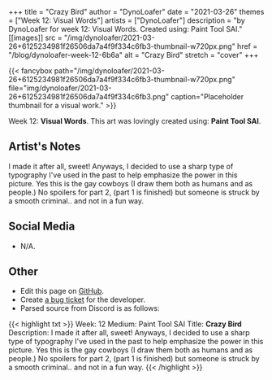 +++
title =       "Crazy Bird"
author =      "DynoLoafer"
date =        "2021-03-26"
themes =      ["Week 12: Visual Words"]
artists =     ["DynoLoafer"]
description = "by DynoLoafer for week 12: Visual Words. Created using: Paint Tool SAI."
[[images]]
              src = "/img/dynoloafer/2021-03-26+6125234981f26506da7a4f9f334c6fb3-thumbnail-w720px.png"
              href = "/blog/dynoloafer-week-12-6b6a"
              alt = "Crazy Bird"
              stretch = "cover"
+++


{{< fancybox path="/img/dynoloafer/2021-03-26+6125234981f26506da7a4f9f334c6fb3-thumbnail-w720px.png" file="img/dynoloafer/2021-03-26+6125234981f26506da7a4f9f334c6fb3.png" caption="Placeholder thumbnail for a visual work." >}}


Week 12: **Visual Words**. This art was lovingly created using: **Paint Tool SAI**.

## Artist's Notes

I made it after all, sweet! Anyways, I decided to use a sharp type of typography I've used in the past to help emphasize the power in this picture. Yes this is the gay cowboys (I draw them both as humans and as people.) No spoilers for part 2, (part 1 is finished) but someone is struck by a smooth criminal.. and not in a fun way.

## Social Media

- N/A.

## Other

- Edit this page on [GitHub](https://github.com/teaminkling/web-refresh/edit/main/content/blog/dynoloafer-week-12-6b6a.md).
- Create [a bug ticket](https://github.com/teaminkling/web-refresh/issues/new?assignees=&labels=bug&template=problem-report.md&title=) for the developer.
- Parsed source from Discord is as follows:

{{< highlight txt >}}
Week: 12
Medium: Paint Tool SAI
Title: __Crazy Bird__
Description: I made it after all, sweet! Anyways, I decided to use a sharp type of typography I've used in the past to help emphasize the power in this picture. Yes this is the gay cowboys (I draw them both as humans and as people.) No spoilers for part 2, (part 1 is finished) but someone is struck by a smooth criminal.. and not in a fun way.
{{< /highlight >}}